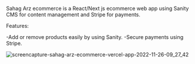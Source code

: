 Sahag Arz ecommerce is a React/Next js ecommerce web app using Sanity CMS for content management and Stripe for payments.

Features:

-Add or remove products easily by using Sanity.
-Secure payments using Stripe.



![screencapture-sahag-arz-ecommerce-vercel-app-2022-11-26-09_27_42](https://user-images.githubusercontent.com/89553922/204101437-3a464b13-9ff9-476b-bf1f-4ba7a319363e.png)
